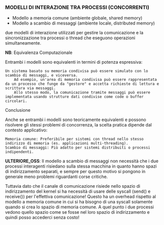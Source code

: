 ### MODELLI DI INTERAZIONE TRA PROCESSI (CONCORRENTI)
- Modello a memoria comune (ambiente globale, shared memory)
- Modello a scambio di messaggi (ambiente locale, distributed memory)

due modelli di interazione utilizzati per gestire la comunicazione e la sincronizzazione tra processi o thread che eseguono operazioni simultaneamente.

**NB**: Equivalenza Computazionale

Entrambi i modelli sono equivalenti in termini di potenza espressiva:

    Un sistema basato su memoria condivisa può essere simulato con lo scambio di messaggi, e viceversa.
        Ad esempio, un'area di memoria condivisa può essere rappresentata da un processo che funge da "gestore" e accetta richieste di lettura e scrittura via messaggi.
        Allo stesso modo, la comunicazione tramite messaggi può essere implementata usando strutture dati condivise come code o buffer circolari.

Conclusione

Anche se entrambi i modelli sono teoricamente equivalenti e possono risolvere gli stessi problemi di concorrenza, la scelta pratica dipende dal contesto applicativo:

    Memoria comune: Preferibile per sistemi con thread nello stesso indirizzo di memoria (es. applicazioni multi-threading).
    Scambio di messaggi: Più adatto per sistemi distribuiti o processi indipendenti.

**ULTERIORE_OSS**: Il modello a scambio di messaggi non necessità che i due processi interagenti risiedano sulla stessa macchina in quanto hanno spazi di indirizzamento separati, e sempre per questo motivo si pongono in generale meno problemi riguardanti corse critiche. 

Tuttavia dato che il canale di comunicazione risiede nello spazio di indirizzamento del kernel si ha necessità di usare delle syscall (send() e receive()) per l'effettiva comunicazione! Questo ha un overhead rispetto al modello a memoria comune in cui si ha bisogno di una syscall solamente quando si crea lo spazio di memoria comune. A quel punto i due processi vedono quello spazio come se fosse nel loro spazio di indirizzamento e quindi posso accederci senza costo!
